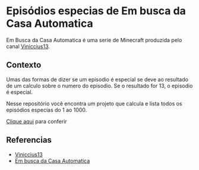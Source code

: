 # Episódios especias de Em busca da Casa Automatica
Em Busca da Casa Automatica é uma serie de Minecraft produzida pelo canal [Viniccius13](https://www.youtube.com/user/viniccius13).

## Contexto
Umas das formas de dizer se um episodio é especial se deve ao resultado de um calculo sobre o numero do episodio. Se o resultado for 13, o episodio é especial.

Nesse repositório você encontra um projeto que calcula e lista todos os episódios especias do 1 ao 1000.

[Clique aqui](https://code.daviinacio.com/casa-automatica) para conferir

## Referencias
- [Viniccius13](https://www.youtube.com/user/viniccius13)
- [Em busca da Casa Automatica](https://www.youtube.com/watch?v=aWzKb071D9o&list=PLD40851E0E52E9080)
